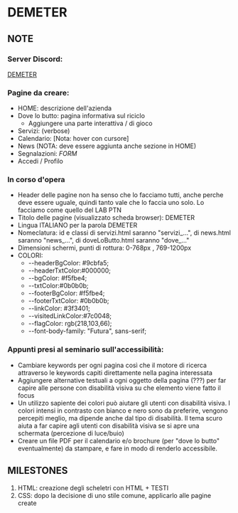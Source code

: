 # DEMETER
## NOTE

### Server Discord:
 
 [DEMETER](https://discord.gg/ErnG4NVh)

### Pagine da creare:
- HOME: descrizione dell'azienda
- Dove lo butto: pagina informativa sul riciclo
  - Aggiungere una parte interattiva / di gioco
- Servizi: (verbose)
- Calendario: [Nota: hover con cursore]
- News (NOTA: deve essere aggiunta anche sezione in HOME)
- Segnalazioni: _FORM_
- Accedi / Profilo

### In corso d'opera
* Header delle pagine non ha senso che lo facciamo tutti, anche perche deve essere uguale, quindi tanto vale che lo faccia uno solo. Lo facciamo come quello del LAB PTN
* Titolo delle pagine (visualizzato scheda browser): DEMETER  
* Lingua ITALIANO per la parola DEMETER
* Nomeclatura: id e classi di servizi.html saranno "servizi_...", di news.html saranno "news_...", di doveLoButto.html saranno "dove_..."
* Dimensioni schermi, punti di rottura: 0-768px , 769-1200px
* COLORI:
  * --headerBgColor: #9cbfa5;
  * --headerTxtColor:#000000;
  * --bgColor: #f5fbe4;
  * --txtColor:#0b0b0b; 
  * --footerBgColor: #f5fbe4;
  *  --footerTxtColor: #0b0b0b; 
  *  --linkColor: #3f3401;
  *  --visitedLinkColor:#7c0048;
  *  --flagColor: rgb(218,103,66);
  * --font-body-family: "Futura", sans-serif;

### Appunti presi al seminario sull'accessibilità:

- Cambiare keywords per ogni pagina così che il motore di ricerca attraverso le keywords capiti direttamente nella pagina interessata
- Aggiungere alternative testuali a ogni oggetto della pagina (???) per far capire alle persone con disabilità visiva su che elemento viene fatto il focus
- Un utilizzo sapiente dei colori può aiutare gli utenti con disabilità visiva. I colori intensi in contrasto con bianco e nero sono da preferire, vengono percepiti meglio, ma dipende anche dal tipo di disabilità. Il tema scuro aiuta a far capire agli utenti con disabilità visiva se si apre una schermata (percezione di luce/buio)
- Creare un file PDF per il calendario e/o brochure (per "dove lo butto" eventualmente) da stampare, e fare in modo di renderlo accessibile.

## MILESTONES
1. HTML: creazione degli scheletri con HTML + TESTI
2. CSS: dopo la decisione di uno stile comune, applicarlo alle pagine create
